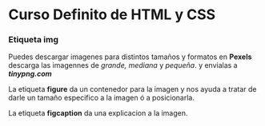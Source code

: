 # Curso Definito de HTML y CSS

### Etiqueta img

Puedes descargar imagenes para distintos tamaños y formatos en **Pexels** descarga las imagennes de *grande,* *mediana* y *pequeña*. y envialas a ***tinypng.com***

La etiqueta **figure** da un contenedor para la imagen y nos ayuda a tratar de darle un tamaño especifico a la imagen ó a posicionarla.

La etiqueta **figcaption** da una explicacion a la imagen.